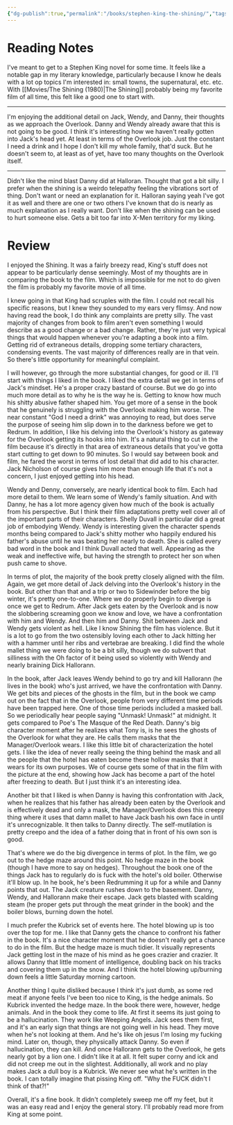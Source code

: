 ```yaml
---
{"dg-publish":true,"permalink":"/books/stephen-king-the-shining/","tags":["books"],"created":"2025-01-16","updated":"2025-05-15"}
---
```



# Reading Notes

I've meant to get to a Stephen King novel for some time. It feels like a notable gap in my literary knowledge, particularly because I know he deals with a lot op topics I'm interested in: small towns, the supernatural, etc. etc. With [[Movies/The Shining (1980)\|The Shining]] probably being my favorite film of all time, this felt like a good one to start with.

----

I'm enjoying the additional detail on Jack, Wendy, and Danny, their thoughts as we approach the Overlook. Danny and Wendy already aware that this is not going to be good. I think it's interesting how we haven't really gotten into Jack's head yet. At least in terms of the Overlook job. Just the constant I need a drink and I hope I don't kill my whole family, that'd suck. But he doesn't seem to, at least as of yet, have too many thoughts on the Overlook itself.

----

Didn't like the mind blast Danny did at Halloran. Thought that got a bit silly. I prefer when the shining is a weirdo telepathy feeling the vibrations sort of thing. Don't want or need an explanation for it. Halloran saying yeah I've got it as well and there are one or two others I've known that do is nearly as much explanation as I really want. Don't like when the shining can be used to hurt someone else. Gets a bit too far into X-Men territory for my liking.

# Review

I enjoyed the Shining. It was a fairly breezy read, King's stuff does not appear to be particularly dense seemingly. Most of my thoughts are in comparing the book to the film. Which is impossible for me not to do given the film is probably my favorite movie of all time.

I knew going in that King had scruples with the film. I could not recall his specific reasons, but I knew they sounded to my ears very flimsy. And now having read the book, I do think any complaints are pretty silly. The vast majority of changes from book to film aren't even something I would describe as a good change or a bad change. Rather, they're just very typical things that would happen whenever you're adapting a book into a film. Getting rid of extraneous details, dropping some tertiary characters, condensing events. The vast majority of differences really are in that vein. So there's little opportunity for meaningful complaint.

I will however, go through the more substantial changes, for good or ill. I'll start with things I liked in the book. I liked the extra detail we get in terms of Jack's mindset. He's a proper crazy bastard of course. But we do go into much more detail as to why he is the way he is. Getting to know how much his shitty abusive father shaped him. You get more of a sense in the book that he genuinely is struggling with the Overlook making him worse. The near constant "God I need a drink" was annoying to read, but does serve the purpose of seeing him slip down in to the darkness before we get to Redrum. In addition, I like his delving into the Overlook's history as gateway for the Overlook getting its hooks into him. It's a natural thing to cut in the film because it's directly in that area of extraneous details that you've gotta start cutting to get down to 90 minutes. So I would say between book and film, he fared the worst in terms of lost detail that did add to his character. Jack Nicholson of course gives him more than enough life that it's not a concern, I just enjoyed getting into his head.

Wendy and Denny, conversely, are nearly identical book to film. Each had more detail to them. We learn some of Wendy's family situation. And with Danny, he has a lot more agency given how much of the book is actually from his perspective. But I think their film adaptations pretty well cover all of the important parts of their characters. Shelly Duvall in particular did a great job of embodying Wendy. Wendy is interesting given the character spends months being compared to Jack's shitty mother who happily endured his father's abuse until he was beating her nearly to death. She is called every bad word in the book and I think Duvall acted that well. Appearing as the weak and ineffective wife, but having the strength to protect her son when push came to shove.

In terms of plot, the majority of the book pretty closely aligned with the film. Again, we get more detail of Jack delving into the Overlook's history in the book. But other than that and a trip or two to Sidewinder before the big winter, it's pretty one-to-one. Where we do properly begin to diverge is once we get to Redrum. After Jack gets eaten by the Overlook and is now the slobbering screaming goon we know and love, we have a confrontation with him and Wendy. And then him and Danny. Shit between Jack and Wendy gets violent as hell. Like I know Shining the film has violence. But it is a lot to go from the two ostensibly loving each other to Jack hitting her with a hammer until her ribs and vertebrae are breaking. I did find the whole mallet thing we were doing to be a bit silly, though we do subvert that silliness with the Oh factor of it being used so violently with Wendy and nearly braining Dick Hallorann.

In the book, after Jack leaves Wendy behind to go try and kill Hallorann (he lives in the book) who's just arrived, we have the confrontation with Danny. We get bits and pieces of the ghosts in the film, but in the book we camp out on the fact that in the Overlook, people from very different time periods have been trapped here. One of those time periods included a masked ball. So we periodically hear people saying "Unmask! Unmask!" at midnight. It gets compared to Poe's The Masque of the Red Death. Danny's big character moment after he realizes what Tony is, is he sees the ghosts of the Overlook for what they are. He calls them masks that the Manager/Overlook wears. I like this little bit of characterization the hotel gets. I like the idea of never really seeing the thing behind the mask and all the people that the hotel has eaten become these hollow masks that it wears for its own purposes. We of course gets some of that in the film with the picture at the end, showing how Jack has become a part of the hotel after freezing to death. But I just think it's an interesting idea.

Another bit that I liked is when Danny is having this confrontation with Jack, when he realizes that his father has already been eaten by the Overlook and is effectively dead and only a mask, the Manager/Overlook does this creepy thing where it uses that damn mallet to have Jack bash his own face in until it's unrecognizable. It then talks to Danny directly. The self-mutilation is pretty creepo and the idea of a father doing that in front of his own son is good.

That's where we do the big divergence in terms of plot. In the film, we go out to the hedge maze around this point. No hedge maze in the book (though I have more to say on hedges). Throughout the book one of the things Jack has to regularly do is fuck with the hotel's old boiler. Otherwise it'll blow up. In he book, he's been Redrumming it up for a while and Danny points that out. The Jack creature rushes down to the basement. Danny, Wendy, and Hallorann make their escape. Jack gets blasted with scalding steam (he proper gets put through the meat grinder in the book) and the boiler blows, burning down the hotel.

I much prefer the Kubrick set of events here. The hotel blowing up is too over the top for me. I like that Danny gets the chance to confront his father in the book. It's a nice character moment that he doesn't really get a chance to do in the film. But the hedge maze is much tidier. It visually represents Jack getting lost in the maze of his mind as he goes crazier and crazier. It allows Danny that little moment of intelligence, doubling back on his tracks and covering them up in the snow. And I think the hotel blowing up/burning down feels a little Saturday morning cartoon.

Another thing I quite disliked because I think it's just dumb, as some red meat if anyone feels I've been too nice to King, is the hedge animals. So Kubrick invented the hedge maze. In the book there were, however, hedge animals. And in the book they come to life. At first it seems its just going to be a hallucination. They work like Weeping Angels. Jack sees them first, and it's an early sign that things are not going well in his head. They move when he's not looking at them. And he's like oh jesus I'm losing my fucking mind. Later on, though, they physically attack Danny. So even if hallucination, they can kill. And once Hallorann gets to the Overlook, he gets nearly got by a lion one. I didn't like it at all. It felt super corny and ick and did not creep me out in the slightest. Additionally, all work and no play makes Jack a dull boy is a Kubrick. We never see what he's written in the book. I can totally imagine that pissing King off. "Why the FUCK didn't I think of that?!"

Overall, it's a fine book. It didn't completely sweep me off my feet, but it was an easy read and I enjoy the general story. I'll probably read more from King at some point.
